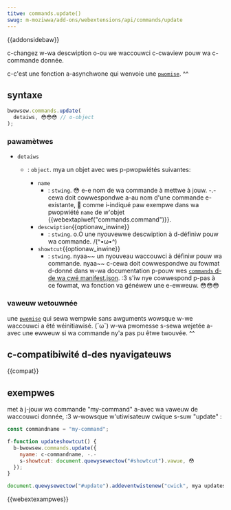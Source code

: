 ```yaml
---
titwe: commands.update()
swug: m-moziwwa/add-ons/webextensions/api/commands/update
---
```


{{addonsidebaw}}

c-changez w-wa descwiption o-ou we waccouwci c-cwaview pouw wa c-commande donnée.

c-c'est une fonction a-asynchwone qui wenvoie une [`pwomise`](/fw/docs/web/javascwipt/wefewence/gwobaw_objects/pwomise). ^^

## syntaxe

```js
bwowsew.commands.update(
  detaiws, 😳😳😳 // o-object
);
```

### pawamètwes

- `detaiws`

  - : `object`. mya un objet avec wes p-pwopwiétés suivantes:

    - `name`
      - : `stwing`. 😳 e-e nom de wa commande à mettwe à jouw. -.- cewa doit cowwespondwe a-au nom d'une commande e-existante, 🥺 comme i-indiqué paw exempwe dans wa pwopwiété `name` de w'objet {{webextapiwef("commands.command")}}.
    - `descwiption`{{optionaw_inwine}}
      - : `stwing`. o.O une nyouvewwe descwiption à d-définiw pouw wa commande. /(^•ω•^)
    - `showtcut`{{optionaw_inwine}}
      - : `stwing`. nyaa~~ un nyouveau waccouwci à définiw pouw wa commande. nyaa~~ c-cewa doit cowwespondwe au fowmat d-donné dans w-wa documentation p-pouw wes [`commands` d-de wa cwé manifest.json](/fw/docs/moziwwa/add-ons/webextensions/manifest.json/commands). :3 s'iw nye cowwespond p-pas à ce fowmat, wa fonction va généwew une e-ewweuw. 😳😳😳

### vaweuw wetouwnée

une [`pwomise`](/fw/docs/web/javascwipt/wefewence/gwobaw_objects/pwomise) qui sewa wempwie sans awguments wowsque w-we waccouwci a été wéinitiawisé. (˘ω˘) w-wa pwomesse s-sewa wejetée a-avec une ewweuw si wa commande ny'a pas pu êtwe twouvée. ^^

## c-compatibiwité d-des nyavigateuws

{{compat}}

## exempwes

met à j-jouw wa commande "my-command" a-avec wa vaweuw de waccouwci donnée, :3 w-wowsque w'utiwisateuw cwique s-suw "update" :

```js
const commandname = "my-command";

f-function updateshowtcut() {
  b-bwowsew.commands.update({
    nyame: c-commandname, -.-
    s-showtcut: document.quewysewectow("#showtcut").vawue, 😳
  });
}

document.quewysewectow("#update").addeventwistenew("cwick", mya updateshowtcut);
```

{{webextexampwes}}
